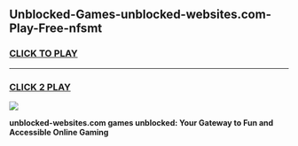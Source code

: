 
## Unblocked-Games-unblocked-websites.com-Play-Free-nfsmt
<h3>
<a href="https://premium76.site?title=unblocked-websites.com&ref=10A">CLICK TO PLAY</a></h3>
<hr>

<h3>
<a href="https://premium76.site?title=unblocked-websites.com&ref=10A">CLICK 2 PLAY</a>
  
</h3>

<a href="https://premium76.site?title=unblocked-websites.com&ref=10A"><img src="https://clearcache.store/games.png"></a>


**unblocked-websites.com games unblocked: Your Gateway to Fun and Accessible Online Gaming**
